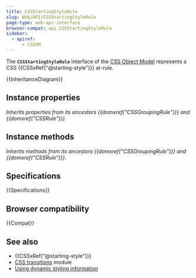 ```yaml
---
title: CSSStartingStyleRule
slug: Web/API/CSSStartingStyleRule
page-type: web-api-interface
browser-compat: api.CSSStartingStyleRule
sidebar:
  - apiref:
      - CSSOM
---
```


The **`CSSStartingStyleRule`** interface of the [CSS Object Model](/en-US/docs/Web/API/CSS_Object_Model) represents a CSS {{CSSxRef("@starting-style")}} at-rule.

{{InheritanceDiagram}}

## Instance properties

_Inherits properties from its ancestors {{domxref("CSSGroupingRule")}} and {{domxref("CSSRule")}}._

## Instance methods

_Inherits methods from its ancestors {{domxref("CSSGroupingRule")}} and {{domxref("CSSRule")}}._

## Specifications

{{Specifications}}

## Browser compatibility

{{Compat}}

## See also

- {{CSSxRef("@starting-style")}}
- [CSS transitions](/en-US/docs/Web/CSS/CSS_transitions) module
- [Using dynamic styling information](/en-US/docs/Web/API/CSS_Object_Model/Using_dynamic_styling_information)
